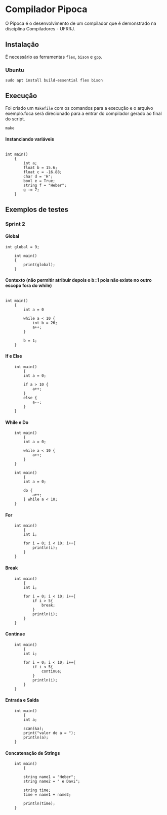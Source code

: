 # Compilador Pipoca
O Pipoca é o desenvolvimento de um compilador que é demonstrado na disciplina Compiladores - UFRRJ.

## Instalação

É necessário as ferramentas ``flex``, ``bison`` e ``gpp``.

### Ubuntu 
```console
sudo apt install build-essential flex bison
```

## Execução

Foi criado um ``Makefile`` com os comandos para a execução e o arquivo exemplo.foca será direcionado para a entrar do compilador gerado ao final do script.

```console
make
```
#### Instanciando variáveis 

```

int main()
	{
		int a;
		float b = 15.6;
		float c = -16.88; 
		char d = 'H';
		bool e = True;
		string f = "Heber";
		g := 7; 
    }

```



## Exemplos de testes

### Sprint 2

#### Global
```
int global = 9;

	int main()
	{
		print(global);
	}

```

#### Contexto (não permitir atribuir depois o b=1 pois não existe no outro escopo fora do while)
```

int main()
	{
		int a = 0

		while a < 10 {
			int b = 26;
			a++;
		}

		b = 1;
	}

```

#### If e Else
```
	int main()
		{
		int a = 0;

		if a > 10 {
			a++;
		}
		else {
			a--;
		}
	}
```
#### While e Do
```
	int main()
		{
		int a = 0;

		while a < 10 {
			a++;
		}
	}

```
```
	int main()
		{
		int a = 0;

		do {
			a++;
		} while a < 10;
	}
```
#### For 
```
	int main()
		{
		int i;

		for i = 0; i < 10; i++{
			println(i);
		}
	}
```
#### Break
```
	int main()
		{
		int i;

		for i = 0; i < 10; i++{
			if i > 5{
				break;
			}
			println(i);
		}
	}
```

#### Continue
```
	int main()
		{
		int i;
		
		for i = 0; i < 10; i++{
			if i < 5{
				continue;
			}
			println(i);
		}
	}
```

#### Entrada e Saida
```
	int main()
		{
		int a;

		scan(&a);
		print("valor de a = ");
		println(a);
	}
```
#### Concatenação de Strings
```
	int main()
		{

		string name1 = "Heber";
		string name2 = " e Davi";

		string time; 
		time = name1 + name2;

		println(time);
	}
```
